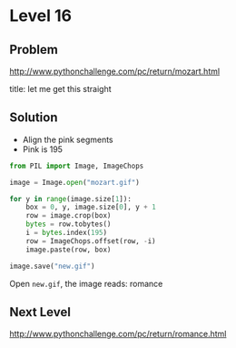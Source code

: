 # Level 16

## Problem
http://www.pythonchallenge.com/pc/return/mozart.html


title: let me get this straight

## Solution

- Align the pink segments
- Pink is 195

```python
from PIL import Image, ImageChops

image = Image.open("mozart.gif")

for y in range(image.size[1]):
    box = 0, y, image.size[0], y + 1
    row = image.crop(box)
    bytes = row.tobytes()
    i = bytes.index(195)
    row = ImageChops.offset(row, -i)
    image.paste(row, box)

image.save("new.gif")
```

Open ``new.gif``, the image reads: romance

## Next Level

http://www.pythonchallenge.com/pc/return/romance.html